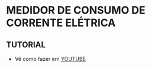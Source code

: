 # MEDIDOR DE CONSUMO DE CORRENTE ELÉTRICA


## TUTORIAL 

* Vê como fazer em [YOUTUBE](https://youtu.be/2JdefyF_BuM)
